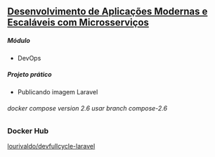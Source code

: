 
## [Desenvolvimento de Aplicações Modernas e Escaláveis com Microsserviços](https://code.education/cursos-online/)
##### Módulo
- DevOps
##### Projeto prático
- Publicando imagem Laravel

###### docker compose version 2.6 usar branch compose-2.6

### Docker Hub
[lourivaldo/devfullcycle-laravel](https://hub.docker.com/r/lourivaldo/devfullcycle-laravel)
